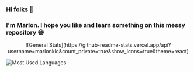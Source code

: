 ### Hi folks 👋
### I'm Marlon. I hope you like and learn something on this messy repository 😅

<p align="center">
  ![General Stats](https://github-readme-stats.vercel.app/api?username=marlonklc&count_private=true&show_icons=true&theme=react)

  ![Most Used Languages](https://github-readme-stats.vercel.app/api/top-langs/?username=marlonklc&count_private=true&layout=compact&show_icons=true&langs_count=10&theme=react)
</p>
